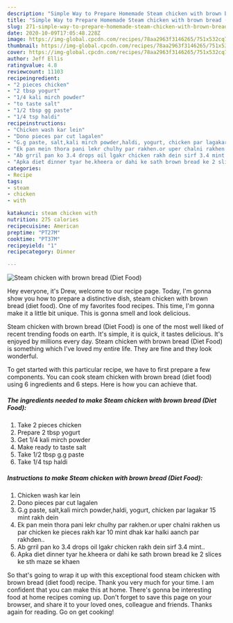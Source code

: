 ```yaml
---
description: "Simple Way to Prepare Homemade Steam chicken with brown bread (Diet Food)"
title: "Simple Way to Prepare Homemade Steam chicken with brown bread (Diet Food)"
slug: 271-simple-way-to-prepare-homemade-steam-chicken-with-brown-bread-diet-food
date: 2020-10-09T17:05:48.228Z
image: https://img-global.cpcdn.com/recipes/78aa2963f3146265/751x532cq70/steam-chicken-with-brown-bread-diet-food-recipe-main-photo.jpg
thumbnail: https://img-global.cpcdn.com/recipes/78aa2963f3146265/751x532cq70/steam-chicken-with-brown-bread-diet-food-recipe-main-photo.jpg
cover: https://img-global.cpcdn.com/recipes/78aa2963f3146265/751x532cq70/steam-chicken-with-brown-bread-diet-food-recipe-main-photo.jpg
author: Jeff Ellis
ratingvalue: 4.8
reviewcount: 11103
recipeingredient:
- "2 pieces chicken"
- "2 tbsp yogurt"
- "1/4 kali mirch powder"
- "to taste salt"
- "1/2 tbsp gg paste"
- "1/4 tsp haldi"
recipeinstructions:
- "Chicken wash kar lein"
- "Dono pieces par cut lagalen"
- "G.g paste, salt,kali mirch powder,haldi, yogurt, chicken par lagakar 15 mint rakh dein"
- "Ek pan mein thora pani lekr chulhy par rakhen.or uper chalni rakhen us par chicken ke pieces rakh kar 10 mint dhak kar halki aanch par rakhden.."
- "Ab grril pan ko 3.4 drops oil lgakr chicken rakh dein sirf 3.4 mint.."
- "Apka diet dinner tyar he.kheera or dahi ke sath brown bread ke 2 slices ke sth maze se khaen"
categories:
- Recipe
tags:
- steam
- chicken
- with

katakunci: steam chicken with 
nutrition: 275 calories
recipecuisine: American
preptime: "PT27M"
cooktime: "PT37M"
recipeyield: "1"
recipecategory: Dinner

---
```



![Steam chicken with brown bread (Diet Food)](https://img-global.cpcdn.com/recipes/78aa2963f3146265/751x532cq70/steam-chicken-with-brown-bread-diet-food-recipe-main-photo.jpg)

Hey everyone, it's Drew, welcome to our recipe page. Today, I'm gonna show you how to prepare a distinctive dish, steam chicken with brown bread (diet food). One of my favorites food recipes. This time, I'm gonna make it a little bit unique. This is gonna smell and look delicious.



Steam chicken with brown bread (Diet Food) is one of the most well liked of recent trending foods on earth. It's simple, it is quick, it tastes delicious. It's enjoyed by millions every day. Steam chicken with brown bread (Diet Food) is something which I've loved my entire life. They are fine and they look wonderful.


To get started with this particular recipe, we have to first prepare a few components. You can cook steam chicken with brown bread (diet food) using 6 ingredients and 6 steps. Here is how you can achieve that.

<!--inarticleads1-->

##### The ingredients needed to make Steam chicken with brown bread (Diet Food):

1. Take 2 pieces chicken
1. Prepare 2 tbsp yogurt
1. Get 1/4 kali mirch powder
1. Make ready to taste salt
1. Take 1/2 tbsp g.g paste
1. Take 1/4 tsp haldi




<!--inarticleads2-->

##### Instructions to make Steam chicken with brown bread (Diet Food):

1. Chicken wash kar lein
1. Dono pieces par cut lagalen
1. G.g paste, salt,kali mirch powder,haldi, yogurt, chicken par lagakar 15 mint rakh dein
1. Ek pan mein thora pani lekr chulhy par rakhen.or uper chalni rakhen us par chicken ke pieces rakh kar 10 mint dhak kar halki aanch par rakhden..
1. Ab grril pan ko 3.4 drops oil lgakr chicken rakh dein sirf 3.4 mint..
1. Apka diet dinner tyar he.kheera or dahi ke sath brown bread ke 2 slices ke sth maze se khaen




So that's going to wrap it up with this exceptional food steam chicken with brown bread (diet food) recipe. Thank you very much for your time. I am confident that you can make this at home. There's gonna be interesting food at home recipes coming up. Don't forget to save this page on your browser, and share it to your loved ones, colleague and friends. Thanks again for reading. Go on get cooking!
